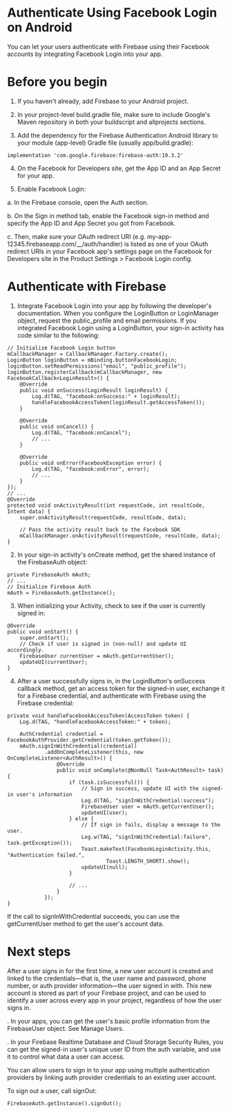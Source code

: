 
# Authenticate Using Facebook Login on Android

You can let your users authenticate with Firebase using their Facebook accounts by integrating Facebook Login into your app.

# Before you begin

1. If you haven't already, add Firebase to your Android project.

2. In your project-level build.gradle file, make sure to include Google's Maven repository in both your buildscript and allprojects sections.

3. Add the dependency for the Firebase Authentication Android library to your module (app-level) Gradle file (usually app/build.gradle):

```
implementation 'com.google.firebase:firebase-auth:19.3.2'

```
4. On the Facebook for Developers site, get the App ID and an App Secret for your app.

5. Enable Facebook Login:

a. In the Firebase console, open the Auth section.

b. On the Sign in method tab, enable the Facebook sign-in method and specify the App ID and App Secret you got from Facebook.

c. Then, make sure your OAuth redirect URI (e.g. my-app-12345.firebaseapp.com/__/auth/handler) is listed as one of your OAuth redirect URIs in your Facebook app's settings page on the Facebook for Developers site in the Product Settings > Facebook Login config.

# Authenticate with Firebase

1. Integrate Facebook Login into your app by following the developer's documentation. When you configure the LoginButton or LoginManager object, request the public_profile and email permissions. If you integrated Facebook Login using a LoginButton, your sign-in activity has code similar to the following:

```
// Initialize Facebook Login button
mCallbackManager = CallbackManager.Factory.create();
LoginButton loginButton = mBinding.buttonFacebookLogin;
loginButton.setReadPermissions("email", "public_profile");
loginButton.registerCallback(mCallbackManager, new FacebookCallback<LoginResult>() {
    @Override
    public void onSuccess(LoginResult loginResult) {
        Log.d(TAG, "facebook:onSuccess:" + loginResult);
        handleFacebookAccessToken(loginResult.getAccessToken());
    }

    @Override
    public void onCancel() {
        Log.d(TAG, "facebook:onCancel");
        // ...
    }

    @Override
    public void onError(FacebookException error) {
        Log.d(TAG, "facebook:onError", error);
        // ...
    }
});
// ...
@Override
protected void onActivityResult(int requestCode, int resultCode, Intent data) {
    super.onActivityResult(requestCode, resultCode, data);

    // Pass the activity result back to the Facebook SDK
    mCallbackManager.onActivityResult(requestCode, resultCode, data);
}

```
2. In your sign-in activity's onCreate method, get the shared instance of the FirebaseAuth object:

```
private FirebaseAuth mAuth;
// ...
// Initialize Firebase Auth
mAuth = FirebaseAuth.getInstance();

```
3. When initializing your Activity, check to see if the user is currently signed in:

```
@Override
public void onStart() {
    super.onStart();
    // Check if user is signed in (non-null) and update UI accordingly.
    FirebaseUser currentUser = mAuth.getCurrentUser();
    updateUI(currentUser);
}

```
4. After a user successfully signs in, in the LoginButton's onSuccess callback method, get an access token for the signed-in user, exchange it for a 
Firebase credential, and authenticate with Firebase using the Firebase credential:

```
private void handleFacebookAccessToken(AccessToken token) {
    Log.d(TAG, "handleFacebookAccessToken:" + token);

    AuthCredential credential = FacebookAuthProvider.getCredential(token.getToken());
    mAuth.signInWithCredential(credential)
            .addOnCompleteListener(this, new OnCompleteListener<AuthResult>() {
                @Override
                public void onComplete(@NonNull Task<AuthResult> task) {
                    if (task.isSuccessful()) {
                        // Sign in success, update UI with the signed-in user's information
                        Log.d(TAG, "signInWithCredential:success");
                        FirebaseUser user = mAuth.getCurrentUser();
                        updateUI(user);
                    } else {
                        // If sign in fails, display a message to the user.
                        Log.w(TAG, "signInWithCredential:failure", task.getException());
                        Toast.makeText(FacebookLoginActivity.this, "Authentication failed.",
                                Toast.LENGTH_SHORT).show();
                        updateUI(null);
                    }

                    // ...
                }
            });
}

```
If the call to signInWithCredential succeeds, you can use the getCurrentUser method to get the user's account data.

# Next steps

After a user signs in for the first time, a new user account is created and linked to the credentials—that is, the user name and password, phone number, or auth provider information—the user signed in with. This new account is stored as part of your Firebase project, and can be used to identify a user across every app in your project, regardless of how the user signs in.

. In your apps, you can get the user's basic profile information from the FirebaseUser object. See Manage Users.

. In your Firebase Realtime Database and Cloud Storage Security Rules, you can get the signed-in user's unique user ID from the auth variable, and use it to control what data a user can access.

You can allow users to sign in to your app using multiple authentication providers by linking auth provider credentials to an existing user account.

To sign out a user, call signOut:

```
FirebaseAuth.getInstance().signOut();

```



